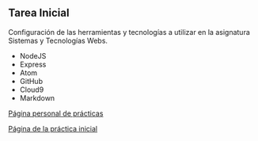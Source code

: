 ## Tarea Inicial

Configuración de las herramientas y tecnologías a utilizar en la asignatura Sistemas y Tecnologías Webs.

* NodeJS
* Express
* Atom
* GitHub
* Cloud9
* Markdown

[Página personal de prácticas](http://alu0100811933.github.io/)

[Página de la práctica inicial](http://alu0100811933.github.io/Tutorial/)

